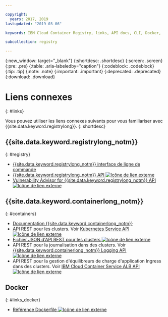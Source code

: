 ```yaml
---

copyright:
  years: 2017, 2019
lastupdated: "2019-03-06"

keywords: IBM Cloud Container Registry, links, API docs, CLI, Docker,

subcollection: registry

---
```


{:new_window: target="_blank"}
{:shortdesc: .shortdesc}
{:screen: .screen}
{:pre: .pre}
{:table: .aria-labeledby="caption"}
{:codeblock: .codeblock}
{:tip: .tip}
{:note: .note}
{:important: .important}
{:deprecated: .deprecated}
{:download: .download}

# Liens connexes
{: #links}

Vous pouvez utiliser les liens connexes suivants pour vous familiariser avec {{site.data.keyword.registrylong}}.
{: shortdesc}

## {{site.data.keyword.registrylong_notm}}
{: #registry}

- [{{site.data.keyword.registrylong_notm}} interface de ligne de commande](/docs/services/Registry?topic=container-registry-cli-plugin-containerregcli#containerregcli)
- [{{site.data.keyword.registrylong_notm}} API ![Icône de lien externe](../../icons/launch-glyph.svg "Icône de lien externe")](https://cloud.ibm.com/apidocs/container-registry)
- [Vulnerability Advisor for {{site.data.keyword.registrylong_notm}} API ![Icône de lien externe](../../icons/launch-glyph.svg "Icône de lien externe")](https://cloud.ibm.com/apidocs/container-registry/va)

## {{site.data.keyword.containerlong_notm}}
{: #containers}

- [Documentation {{site.data.keyword.containerlong_notm}}](/docs/containers?topic=containers-container_index#container_index)
- API REST pour les clusters. Voir [Kubernetes Service API ![Icône de lien externe](../../icons/launch-glyph.svg "Icône de lien externe")](https://containers.cloud.ibm.com/swagger-api/)
- [Fichier JSON d'API REST pour les clusters ![Icône de lien externe](../../icons/launch-glyph.svg "Icône de lien externe")](https://containers.cloud.ibm.com/swagger-api/swagger.json)
- API REST pour la journalisation dans des clusters. Voir [{{site.data.keyword.containerlong_notm}} Logging API ![Icône de lien externe](../../icons/launch-glyph.svg "Icône de lien externe")](https://containers.cloud.ibm.com/swagger-logging/)
- API REST pour la gestion d'équilibreurs de charge d'application Ingress dans des clusters. Voir [IBM Cloud Container Service ALB API ![Icône de lien externe](../../icons/launch-glyph.svg "Icône de lien externe")](https://containers.cloud.ibm.com/swagger-alb-api/)

## Docker
{: #links_docker}

- [Référence Dockerfile ![Icône de lien externe](../../icons/launch-glyph.svg "Icône de lien externe")](https://docs.docker.com/engine/reference/builder/)
